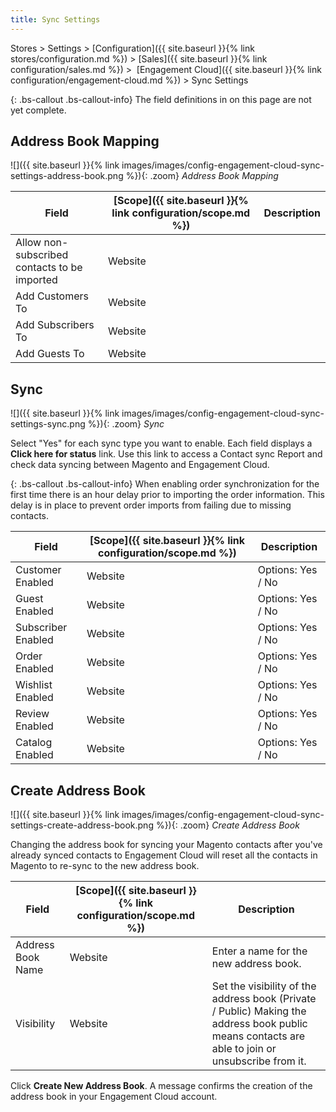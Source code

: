 ```yaml
---
title: Sync Settings
---
```


Stores > Settings > [Configuration]({{ site.baseurl }}{% link stores/configuration.md %}) > [Sales]({{ site.baseurl }}{% link configuration/sales.md %}) >  [Engagement Cloud]({{ site.baseurl }}{% link configuration/engagement-cloud.md %}) > Sync Settings

{: .bs-callout .bs-callout-info}
The field definitions in on this page are not yet complete.

## Address Book Mapping

![]({{ site.baseurl }}{% link images/images/config-engagement-cloud-sync-settings-address-book.png %}){: .zoom}
_Address Book Mapping_

|Field|[Scope]({{ site.baseurl }}{% link configuration/scope.md %})|Description|
|--- |--- |--- |
|Allow non-subscribed contacts to be imported|Website||
|Add Customers To|Website||
|Add Subscribers To|Website||
|Add Guests To|Website||

## Sync

![]({{ site.baseurl }}{% link images/images/config-engagement-cloud-sync-settings-sync.png %}){: .zoom}
_Sync_

Select "Yes" for each sync type you want to enable. Each field displays a **Click here for status** link. Use this link to access a Contact sync Report and check data syncing between Magento and Engagement Cloud.

{: .bs-callout .bs-callout-info}
When enabling order synchronization for the first time there is an hour delay prior to importing the order information. This delay is in place to prevent order imports from failing due to missing contacts.

|Field|[Scope]({{ site.baseurl }}{% link configuration/scope.md %})|Description|
|--- |--- |--- |
|Customer Enabled|Website|Options: Yes / No|
|Guest Enabled|Website|Options: Yes / No|
|Subscriber Enabled|Website|Options: Yes / No|
|Order Enabled|Website|Options: Yes / No|
|Wishlist Enabled|Website|Options: Yes / No|
|Review Enabled|Website|Options: Yes / No|
|Catalog Enabled|Website|Options: Yes / No|

## Create Address Book

![]({{ site.baseurl }}{% link images/images/config-engagement-cloud-sync-settings-create-address-book.png %}){: .zoom}
_Create Address Book_

Changing the address book for syncing your Magento contacts after you've already synced contacts to Engagement Cloud will reset all the contacts in Magento to re-sync to the new address book.

|Field|[Scope]({{ site.baseurl }}{% link configuration/scope.md %})|Description|
|--- |--- |--- |
|Address Book Name|Website|Enter a name for the new address book.|
|Visibility|Website|Set the visibility of the address book (Private / Public) Making the address book public means contacts are able to join or unsubscribe from it.|

Click **Create New Address Book**. A message confirms the creation of the address book in your Engagement Cloud account.
